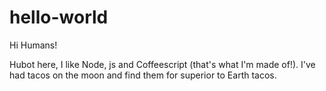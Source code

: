 # hello-world

Hi Humans!

Hubot here, I like Node, js and Coffeescript (that's what I'm made of!).
I've had tacos on the moon and find them for superior to Earth tacos.
